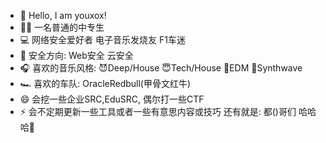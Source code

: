 - 👋 Hello, I am youxox!
- 🧑‍🎓 一名普通的中专生
- 💻 网络安全爱好者 电子音乐发烧友 F1车迷
- 🧾 安全方向: Web安全 云安全 
- 🎧 喜欢的音乐风格: 😈Deep/House 😇Tech/House 👾EDM 😤Synthwave
- 🏎️ 喜欢的车队: OracleRedbull(甲骨文红牛)
- 😄 会挖一些企业SRC,EduSRC, 偶尔打一些CTF 
- ⚡ 会不定期更新一些工具或者一些有意思内容或技巧
还有就是: 都()哥们 哈哈哈🤣
<!---
youxox/youxox is a ✨ special ✨ repository because its `README.md` (this file) appears on your GitHub profile.
You can click the Preview link to take a look at your changes.
--->
